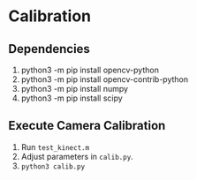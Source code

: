 # Calibration
## Dependencies
1. python3 -m pip install opencv-python
2. python3 -m pip install opencv-contrib-python
3. python3 -m pip install numpy
4. python3 -m pip install scipy


## Execute Camera Calibration
1. Run `test_kinect.m`
2. Adjust parameters in `calib.py`.
3. `python3 calib.py`
